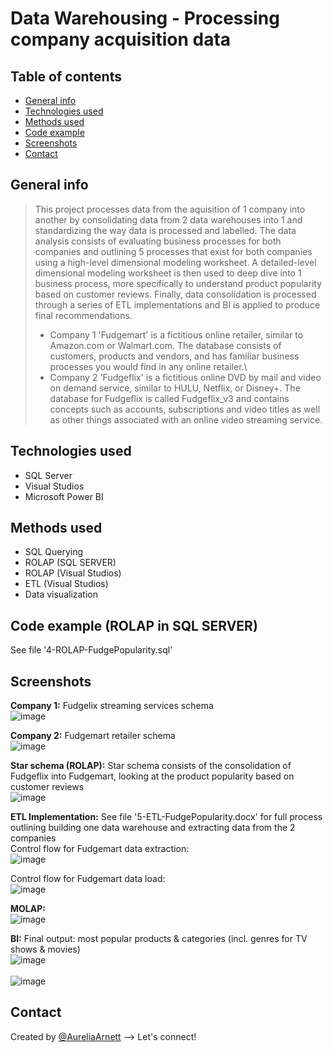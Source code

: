 # Data Warehousing - Processing company acquisition data

## Table of contents
* [General info](#general-info)
* [Technologies used](#technologies-used)
* [Methods used](#methods-used)
* [Code example](ode-example-(ROLAP-in-SQL-SERVER))
* [Screenshots](#screenshots)
* [Contact](#contact)

## General info
> This project processes data from the aquisition of 1 company into another by consolidating data from 2 data warehouses into 1 and standardizing the way data is processed and labelled. The data analysis consists of evaluating business processes for both companies and outlining 5 processes that exist for both companies using a high-level dimensional modeling worksheet. A detailed-level dimensional modeling worksheet is then used to deep dive into 1 business process, more specifically to understand product popularity based on customer reviews. Finally, data consolidation is processed through a series of ETL implementations and BI is applied to produce final recommendations.
>* Company 1 'Fudgemart' is a fictitious online retailer, similar to Amazon.com or Walmart.com. The database consists of customers, products and vendors, and has familiar business processes you would find in any online retailer.\
>* Company 2 'Fudgeflix'  is a fictitious online DVD by mail and video on demand service, similar to HULU, Netflix, or Disney+. The database for Fudgeflix is called Fudgeflix_v3 and contains concepts such as accounts, subscriptions and video titles as well as other things associated with an online video streaming service.

## Technologies used
* SQL Server
* Visual Studios
* Microsoft Power BI

## Methods used
* SQL Querying
* ROLAP (SQL SERVER)
* ROLAP (Visual Studios)
* ETL (Visual Studios)
* Data visualization

## Code example (ROLAP in SQL SERVER)
See file '4-ROLAP-FudgePopularity.sql'

## Screenshots
**Company 1:** Fudgelix streaming services schema\
![image](https://user-images.githubusercontent.com/75768214/117604587-a7ec4280-b10a-11eb-9b46-ad7eb846cb21.png)

**Company 2:** Fudgemart retailer schema\
![image](https://user-images.githubusercontent.com/75768214/117604647-c5b9a780-b10a-11eb-98b3-f097cba22524.png)

**Star schema (ROLAP):** Star schema consists of the consolidation of Fudgeflix into Fudgemart, looking at the product popularity based on customer reviews\
![image](https://user-images.githubusercontent.com/75768214/117604779-1af5b900-b10b-11eb-88c3-4e9f4fad7093.png)

**ETL Implementation:** See file '5-ETL-FudgePopularity.docx' for full process outlining building one data warehouse and extracting data from the 2 companies\
Control flow for Fudgemart data extraction:\
![image](https://user-images.githubusercontent.com/75768214/117605730-47123980-b10d-11eb-8bc1-229f9b5bbed3.png)

Control flow for Fudgemart data load:\
![image](https://user-images.githubusercontent.com/75768214/117605649-15996e00-b10d-11eb-9ef3-351924199f5d.png)

**MOLAP:**\
![image](https://user-images.githubusercontent.com/75768214/117606183-2f878080-b10e-11eb-994b-36b5b7a7b96e.png)

**BI:** Final output: most popular products & categories (incl. genres for TV shows & movies)\
![image](https://user-images.githubusercontent.com/75768214/117605935-aff9b180-b10d-11eb-9880-3afd59dbac19.png)\
\
![image](https://user-images.githubusercontent.com/75768214/117605941-b38d3880-b10d-11eb-97c3-28404b770a04.png)

## Contact
Created by [@AureliaArnett](https://twitter.com/AureliaArnett) --> Let's connect!
